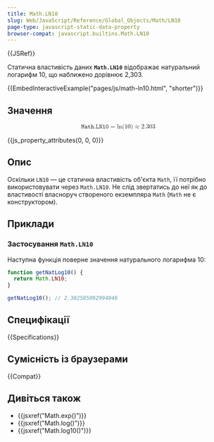 ```yaml
---
title: Math.LN10
slug: Web/JavaScript/Reference/Global_Objects/Math/LN10
page-type: javascript-static-data-property
browser-compat: javascript.builtins.Math.LN10
---
```


{{JSRef}}

Статична властивість даних **`Math.LN10`** відображає натуральний логарифм 10, що наближено дорівнює 2,303.

{{EmbedInteractiveExample("pages/js/math-ln10.html", "shorter")}}

## Значення

<!-- prettier-ignore-start -->
<math display="block">
  <semantics><mrow><mi>𝙼𝚊𝚝𝚑.𝙻𝙽𝟷𝟶</mi><mo>=</mo><mo lspace="0em" rspace="0em">ln</mo><mo stretchy="false">(</mo><mn>10</mn><mo stretchy="false">)</mo><mo>≈</mo><mn>2.303</mn></mrow><annotation encoding="TeX">\mathtt{Math.LN10} = \ln(10) \approx 2.303</annotation></semantics>
</math>
<!-- prettier-ignore-end -->

{{js_property_attributes(0, 0, 0)}}

## Опис

Оскільки `LN10` — це статична властивість об'єкта `Math`, її потрібно використовувати через `Math.LN10`. Не слід звертатись до неї як до властивості власноруч створеного екземпляра `Math` (`Math` не є конструктором).

## Приклади

### Застосування `Math.LN10`

Наступна функція поверне значення натурального логарифма 10:

```js
function getNatLog10() {
  return Math.LN10;
}

getNatLog10(); // 2.302585092994046
```

## Специфікації

{{Specifications}}

## Сумісність із браузерами

{{Compat}}

## Дивіться також

- {{jsxref("Math.exp()")}}
- {{jsxref("Math.log()")}}
- {{jsxref("Math.log10()")}}
